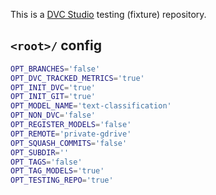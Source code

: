 This is a [DVC Studio](https://studio.iterative.ai) testing (fixture) repository.

## `<root>/` config

```bash
OPT_BRANCHES='false'
OPT_DVC_TRACKED_METRICS='true'
OPT_INIT_DVC='true'
OPT_INIT_GIT='true'
OPT_MODEL_NAME='text-classification'
OPT_NON_DVC='false'
OPT_REGISTER_MODELS='false'
OPT_REMOTE='private-gdrive'
OPT_SQUASH_COMMITS='false'
OPT_SUBDIR=''
OPT_TAGS='false'
OPT_TAG_MODELS='true'
OPT_TESTING_REPO='true'
```
